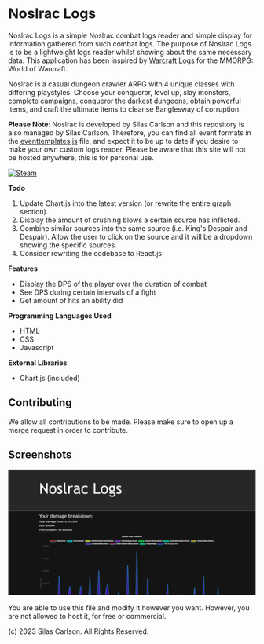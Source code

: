 # Noslrac Logs
Noslrac Logs is a simple Noslrac combat logs reader and simple display for information gathered from such combat logs. The purpose of Noslrac Logs is to be a lightweight logs reader whilst showing about the same necessary data. This application has been inspired by [Warcraft Logs](https://www.warcraftlogs.com/) for the MMORPG: World of Warcraft.

Noslrac is a casual dungeon crawler ARPG with 4 unique classes with differing playstyles. Choose your conqueror, level up, slay monsters, complete campaigns, conqueror the darkest dungeons, obtain powerful items, and craft the ultimate items to cleanse Banglesway of corruption.

**Please Note**: Noslrac is developed by Silas Carlson and this repository is also managed by Silas Carlson. Therefore, you can find all event formats in the [eventtemplates.js](./js/eventtemplates.js) file, and expect it to  be up to date if you desire to make your own custom logs reader. Please be aware that this site will not be hosted anywhere, this is for personal use.

[![Steam](https://img.shields.io/badge/Steam-000000?style=for-the-badge&logo=steam&logoColor=white)](https://store.steampowered.com/app/2184030/Noslrac/)

**Todo**
1. Update Chart.js into the latest version (or rewrite the entire graph section).
2. Display the amount of crushing blows a certain source has inflicted.
3. Combine similar sources into the same source (i.e. King's Despair and Despair). Allow the user to click on the source and it will be a dropdown showing the specific sources.
4. Consider rewriting the codebase to React.js

**Features**
- Display the DPS of the player over the duration of combat
- See DPS during certain intervals of a fight
- Get amount of hits an ability did

**Programming Languages Used**
- HTML
- CSS
- Javascript

**External Libraries**
- Chart.js (included)

## Contributing
We allow all contributions to be made. Please make sure to open up a merge request in order to contribute.

## Screenshots
![screenshot_0](./screenshots/screenshot0.PNG)

You are able to use this file and modify it however you want. However, you are not allowed to host it, for free or commercial.

(c) 2023 Silas Carlson. All Rights Reserved.